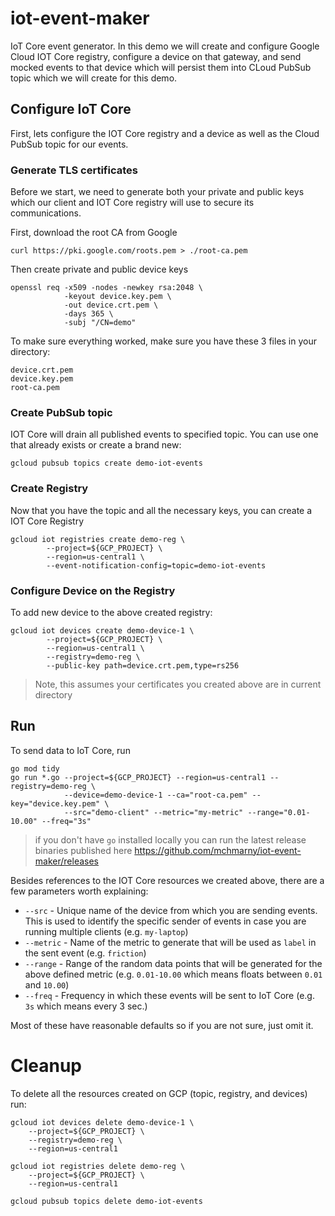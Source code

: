 # iot-event-maker

IoT Core event generator. In this demo we will create and configure Google Cloud IOT Core registry, configure a device on that gateway, and send mocked events to that device which will persist them into CLoud PubSub topic which we will create for this demo.

## Configure IoT Core

First, lets configure the IOT Core registry and a device as well as the Cloud PubSub topic for our events.

### Generate TLS certificates

Before we start, we need to generate both your private and public keys which our client and IOT Core registry will use to secure its communications.

First, download the root CA from Google

```shell
curl https://pki.google.com/roots.pem > ./root-ca.pem
```

Then create private and public device keys

```shell
openssl req -x509 -nodes -newkey rsa:2048 \
            -keyout device.key.pem \
            -out device.crt.pem \
            -days 365 \
            -subj "/CN=demo"
```

To make sure everything worked, make sure you have these 3 files in your directory:

```shell
device.crt.pem
device.key.pem
root-ca.pem
```

### Create PubSub topic

IOT Core will drain all published events to specified topic. You can use one that already exists or create a brand new:

```shell
gcloud pubsub topics create demo-iot-events
```

### Create Registry

Now that you have the topic and all the necessary keys, you can create a IOT Core Registry

```shell
gcloud iot registries create demo-reg \
		--project=${GCP_PROJECT} \
		--region=us-central1 \
		--event-notification-config=topic=demo-iot-events
```

### Configure Device on the Registry

To add new device to the above created registry:

```shell
gcloud iot devices create demo-device-1 \
		--project=${GCP_PROJECT} \
		--region=us-central1 \
		--registry=demo-reg \
		--public-key path=device.crt.pem,type=rs256
```

> Note, this assumes your certificates you created above are in current directory

## Run

To send data to IoT Core, run

```shell
go mod tidy
go run *.go --project=${GCP_PROJECT} --region=us-central1 --registry=demo-reg \
			--device=demo-device-1 --ca="root-ca.pem" --key="device.key.pem" \
			--src="demo-client" --metric="my-metric" --range="0.01-10.00" --freq="3s"
```

> if you don't have `go` installed locally you can run the latest release binaries published here https://github.com/mchmarny/iot-event-maker/releases

Besides references to the IOT Core resources we created above, there are a few parameters worth explaining:

* `--src` - Unique name of the device from which you are sending events. This is used to identify the specific sender of events in case you are running multiple clients (e.g. `my-laptop`)
* `--metric` - Name of the metric to generate that will be used as `label` in the sent event (e.g. `friction`)
* `--range` - Range of the random data points that will be generated for the above defined metric (e.g. `0.01-10.00` which means floats between `0.01` and `10.00`)
* `--freq` - Frequency in which these events will be sent to IoT Core (e.g. `3s` which means every 3 sec.)

Most of these have reasonable defaults so if you are not sure, just omit it.


# Cleanup

To delete all the resources created on GCP (topic, registry, and devices) run:

```shell
gcloud iot devices delete demo-device-1 \
    --project=${GCP_PROJECT} \
    --registry=demo-reg \
    --region=us-central1

gcloud iot registries delete demo-reg \
    --project=${GCP_PROJECT} \
    --region=us-central1

gcloud pubsub topics delete demo-iot-events
```